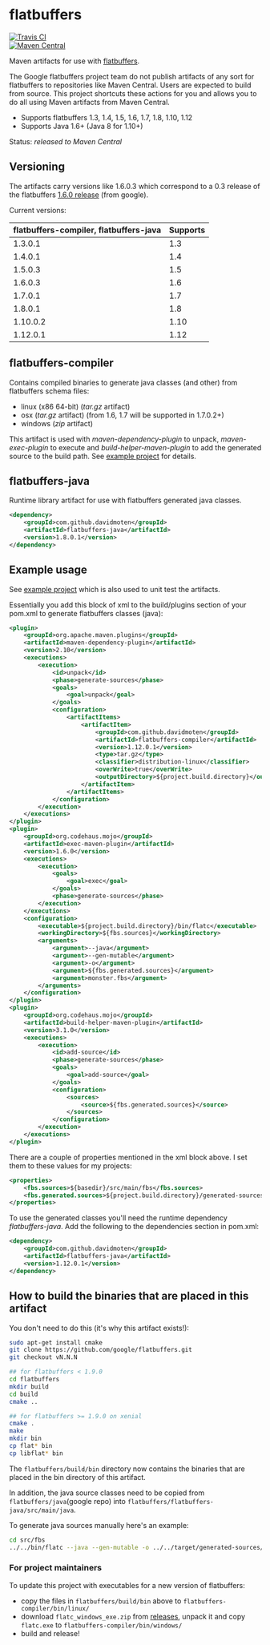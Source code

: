 # flatbuffers
[![Travis CI](https://travis-ci.org/davidmoten/flatbuffers.svg)](https://travis-ci.org/davidmoten/flatbuffers)<br/>
[![Maven Central](https://maven-badges.herokuapp.com/maven-central/com.github.davidmoten/flatbuffers-parent/badge.svg?style=flat)](https://maven-badges.herokuapp.com/maven-central/com.github.davidmoten/flatbuffers-parent)<br/>

Maven artifacts for use with [flatbuffers](https://github.com/google/flatbuffers).

The Google flatbuffers project team do not publish artifacts of any sort for flatbuffers to repositories like Maven Central. Users are expected to build from source. This project shortcuts these actions for you and allows you to do all using Maven artifacts from Maven Central.

* Supports flatbuffers 1.3, 1.4, 1.5, 1.6, 1.7, 1.8, 1.10, 1.12
* Supports Java 1.6+ (Java 8 for 1.10+)

Status: *released to Maven Central*

## Versioning
The artifacts carry versions like 1.6.0.3 which correspond to a 0.3 release of the flatbuffers [1.6.0 release](https://github.com/google/flatbuffers/releases/tag/v1.6.0) (from google).

Current versions:

| flatbuffers-compiler, flatbuffers-java | Supports |
| ----------------------------------------- | -------- |
| 1.3.0.1                                   | 1.3      |
| 1.4.0.1                                   | 1.4      |
| 1.5.0.3                                   | 1.5      |
| 1.6.0.3                                   | 1.6      |
| 1.7.0.1                                   | 1.7      |
| 1.8.0.1                                   | 1.8      | 
| 1.10.0.2                                  | 1.10     |
| 1.12.0.1                                  | 1.12     |


## flatbuffers-compiler
Contains compiled binaries to generate java classes (and other) from flatbuffers schema files: 

* linux (x86 64-bit)  (*tar.gz* artifact)
* osx (*tar.gz* artifact) (from 1.6, 1.7 will be supported in 1.7.0.2+)
* windows (*zip* artifact)

This artifact is used with *maven-dependency-plugin* to unpack, *maven-exec-plugin* to execute and *build-helper-maven-plugin* to add the generated source to the build path. See [example project](example) for details.

## flatbuffers-java
Runtime library artifact for use with flatbuffers generated java classes.

```xml
<dependency>
    <groupId>com.github.davidmoten</groupId>
    <artifactId>flatbuffers-java</artifactId>
    <version>1.8.0.1</version>
</dependency>
```

## Example usage
See [example project](example) which is also used to unit test the artifacts.

Essentially you add this block of xml to the build/plugins section of your pom.xml to generate flatbuffers classes (java):

```xml
<plugin>
    <groupId>org.apache.maven.plugins</groupId>
    <artifactId>maven-dependency-plugin</artifactId>
    <version>2.10</version>
    <executions>
        <execution>
            <id>unpack</id>
            <phase>generate-sources</phase>
            <goals>
                <goal>unpack</goal>
            </goals>
            <configuration>
                <artifactItems>
                    <artifactItem>
                        <groupId>com.github.davidmoten</groupId>
                        <artifactId>flatbuffers-compiler</artifactId>
                        <version>1.12.0.1</version>
                        <type>tar.gz</type>
                        <classifier>distribution-linux</classifier>
                        <overWrite>true</overWrite>
                        <outputDirectory>${project.build.directory}</outputDirectory>
                    </artifactItem>
                </artifactItems>
            </configuration>
        </execution>
    </executions>
</plugin>
<plugin>
    <groupId>org.codehaus.mojo</groupId>
    <artifactId>exec-maven-plugin</artifactId>
    <version>1.6.0</version>
    <executions>
        <execution>
            <goals>
                <goal>exec</goal>
            </goals>
            <phase>generate-sources</phase>
        </execution>
    </executions>
    <configuration>
        <executable>${project.build.directory}/bin/flatc</executable>
        <workingDirectory>${fbs.sources}</workingDirectory>
        <arguments>
            <argument>--java</argument>
            <argument>--gen-mutable</argument>
            <argument>-o</argument>
            <argument>${fbs.generated.sources}</argument>
            <argument>monster.fbs</argument>
        </arguments>
    </configuration>
</plugin>
<plugin>
    <groupId>org.codehaus.mojo</groupId>
    <artifactId>build-helper-maven-plugin</artifactId>
    <version>3.1.0</version>
    <executions>
        <execution>
            <id>add-source</id>
            <phase>generate-sources</phase>
            <goals>
                <goal>add-source</goal>
            </goals>
            <configuration>
                <sources>
                    <source>${fbs.generated.sources}</source>
                </sources>
            </configuration>
        </execution>
    </executions>
</plugin>
```

There are a couple of properties mentioned in the xml block above. I set them to these values for my projects:

```xml
<properties>
    <fbs.sources>${basedir}/src/main/fbs</fbs.sources>
    <fbs.generated.sources>${project.build.directory}/generated-sources/java</fbs.generated.sources>
</properties>
```

To use the generated classes you'll need the runtime dependency *flatbuffers-java*. Add the following to the dependencies section in pom.xml:

```xml
<dependency>
    <groupId>com.github.davidmoten</groupId>
    <artifactId>flatbuffers-java</artifactId>
    <version>1.12.0.1</version>
</dependency>
```

## How to build the binaries that are placed in this artifact
You don't need to do this (it's why this artifact exists!):

```bash
sudo apt-get install cmake
git clone https://github.com/google/flatbuffers.git
git checkout vN.N.N

## for flatbuffers < 1.9.0
cd flatbuffers
mkdir build
cd build
cmake ..

## for flatbuffers >= 1.9.0 on xenial
cmake .
make
mkdir bin
cp flat* bin
cp libflat* bin
```
The `flatbuffers/build/bin` directory now contains the binaries that are placed in the bin directory of this artifact.

In addition, the java source classes need to be copied from `flatbuffers/java`(google repo) into `flatbuffers/flatbuffers-java/src/main/java`.

To generate java sources manually here's an example:
```bash
cd src/fbs
../../bin/flatc --java --gen-mutable -o ../../target/generated-sources/java monster.fbs
```

### For project maintainers
To update this project with executables for a new version of flatbuffers: 
* copy the files in `flatbuffers/build/bin` above to `flatbuffers-compiler/bin/linux/`
* download `flatc_windows_exe.zip` from [releases](https://github.com/google/flatbuffers/releases), unpack it and copy `flatc.exe` to `flatbuffers-compiler/bin/windows/`
* build and release!



